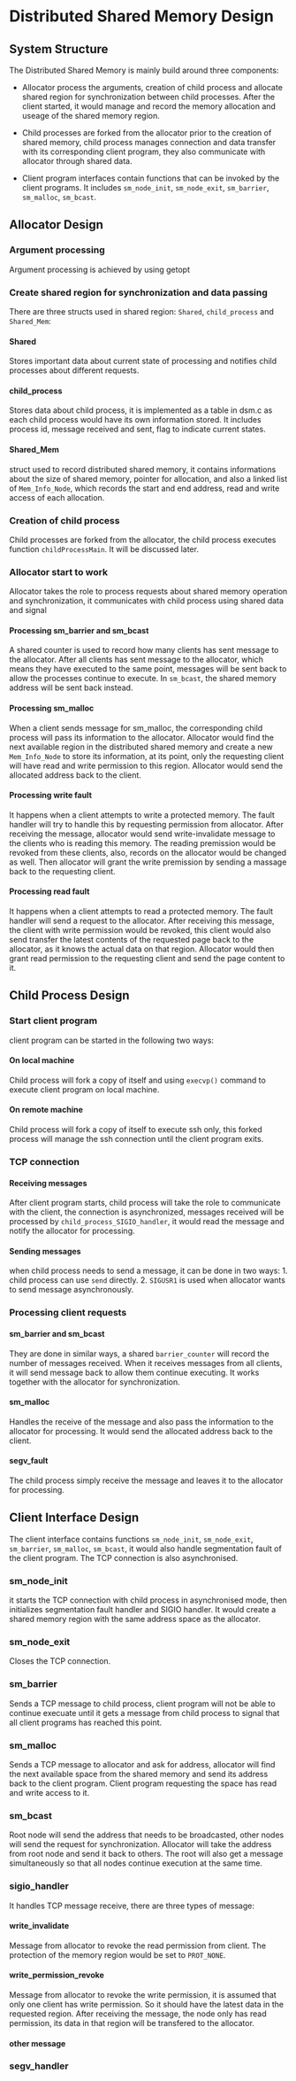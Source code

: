 # Distributed Shared Memory Design

## System Structure
The Distributed Shared Memory is mainly build around three components:

* Allocator process the arguments, creation of child process and allocate shared region for synchronization between child processes. After the client started, it would manage and record the memory allocation and useage of the shared memory region.

* Child processes are forked from the allocator prior to the creation of shared memory, child process manages connection and data transfer with its corresponding client program, they also communicate with allocator through shared data.

* Client program interfaces contain functions that can be invoked by the client programs. It includes ```sm_node_init```, ```sm_node_exit```, ```sm_barrier```, ```sm_malloc```, ```sm_bcast```.


## Allocator Design

### Argument processing
Argument processing is achieved by using getopt

### Create shared region for synchronization and data passing
There are three structs used in shared region: ```Shared```, ```child_process``` and ```Shared_Mem```:
#### Shared
Stores important data about current state of processing and notifies child processes about different requests.

#### child_process
Stores data about child process, it is implemented as a table in dsm.c as each child process would have its own information stored. It includes process id, message received and sent, flag to indicate current states.

#### Shared_Mem
struct used to record distributed shared memory, it contains informations about the size of shared memory, pointer for allocation, and also a linked list of ```Mem_Info_Node```, which records the start and end address, read and write access of each allocation.


### Creation of child process

Child processes are forked from the allocator, the child process executes function ```childProcessMain```. It will be discussed later.

### Allocator start to work
Allocator takes the role to process requests about shared memory operation and synchronization, it communicates with child process using shared data and signal

#### Processing sm_barrier and sm_bcast
A shared counter is used to record how many clients has sent message to the allocator. After all clients has sent message to the allocator, which means they have executed to the same point, messages will be sent back to allow the processes continue to execute.
In ```sm_bcast```, the shared memory address will be sent back instead.

#### Processing sm_malloc
When a client sends message for sm_malloc, the corresponding child process will pass its information to the allocator. Allocator would find the next available region in the distributed shared memory and create a new ```Mem_Info_Node``` to store its information, at its point, only the requesting client will have read and write permission to this region. Allocator would send the allocated address back to the client.

#### Processing write fault
It happens when a client attempts to write a protected memory. The fault handler will try to handle this by requesting permission from allocator. After receiving the message, allocator would send write-invalidate message to the clients who is reading this memory. The reading premission would be revoked from these clients, also, records on the allocator would be changed as well. 
Then allocator will grant the write premission by sending a massage back to the requesting client. 

#### Processing read fault
It happens when a client attempts to read a protected memory. The fault handler will send a request to the allocator. After receiving this message, the client with write permission would be revoked, this client would also send transfer the latest contents of the requested page back to the allocator, as it knows the actual data on that region. 
Allocator would then grant read permission to the requesting client and send the page content to it.

## Child Process Design

### Start client program
client program can be started in the following two ways:

#### On local machine
Child process will fork a copy of itself and using ```execvp()``` command to execute client program on local machine.

#### On remote machine
Child process will fork a copy of itself to execute ssh only, this forked process will manage the ssh connection until the client program exits.

### TCP connection

#### Receiving messages
After client program starts, child process will take the role to communicate with the client, the connection is asynchronized, messages received will be processed by ```child_process_SIGIO_handler```, it would read the message and notify the allocator for processing.

#### Sending messages
when child process needs to send a message, it can be done in two ways: 1. child process can use ```send``` directly. 2. ```SIGUSR1``` is used when allocator wants to send message asynchronously.

### Processing client requests

#### sm_barrier and sm_bcast
They are done in similar ways, a shared ```barrier_counter``` will record the number of messages received. When it receives messages from all clients, it will send message back to allow them continue executing. It works together with the allocator for synchronization.

#### sm_malloc
Handles the receive of the message and also pass the information to the allocator for processing. It would send the allocated address back to the client. 

#### segv_fault
The child process simply receive the message and leaves it to the allocator for processing.

## Client Interface Design
The client interface contains functions ```sm_node_init```, ```sm_node_exit```, ```sm_barrier```, ```sm_malloc```, ```sm_bcast```, it would also handle segmentation fault of the client program. The TCP connection is also asynchronised. 

### sm_node_init 
it starts the TCP connection with child process in asynchronised mode, then initializes segmentation fault handler and SIGIO handler. It would create a shared memory region with the same address space as the allocator.
### sm_node_exit
Closes the TCP connection.
### sm_barrier
Sends a TCP message to child process, client program will not be able to continue execuate until it gets a message from child process to signal that all client programs has reached this point. 
### sm_malloc
Sends a TCP message to allocator and ask for address, allocator will find the next available space from the shared memory and send its address back to the client program. Client program requesting the space has read and write access to it.
### sm_bcast
Root node will send the address that needs to be broadcasted, other nodes will send the request for synchronization. Allocator will take the address from root node and send it back to others. The root will also get a message simultaneously so that all nodes continue execution at the same time.
### sigio_handler
It handles TCP message receive, there are three types of message:
#### write_invalidate
Message from allocator to revoke the read permission from client. The protection of the memory region would be set to ```PROT_NONE```.
#### write_permission_revoke
Message from allocator to revoke the write permission, it is assumed that only one client has write permission. So it should have the latest data in the requested region. After receiving the message, the node only has read permission, its data in that region will be transfered to the allocator.
#### other message


### segv_handler
